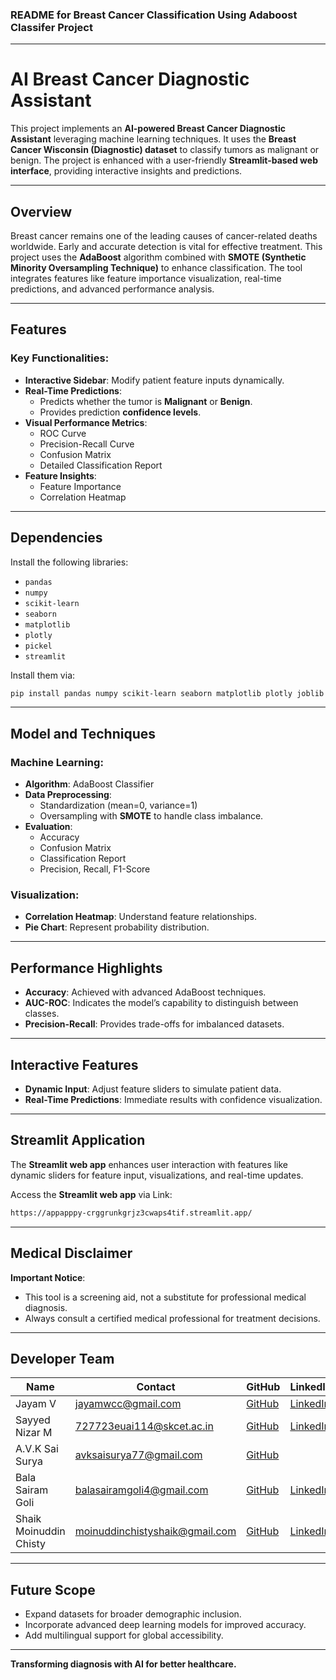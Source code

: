 ### **README for Breast Cancer Classification Using Adaboost Classifer Project**

---

# **AI Breast Cancer Diagnostic Assistant**

This project implements an **AI-powered Breast Cancer Diagnostic Assistant** leveraging machine learning techniques. It uses the **Breast Cancer Wisconsin (Diagnostic) dataset** to classify tumors as malignant or benign. The project is enhanced with a user-friendly **Streamlit-based web interface**, providing interactive insights and predictions.

---

## **Overview**

Breast cancer remains one of the leading causes of cancer-related deaths worldwide. Early and accurate detection is vital for effective treatment. This project uses the **AdaBoost** algorithm combined with **SMOTE (Synthetic Minority Oversampling Technique)** to enhance classification. The tool integrates features like feature importance visualization, real-time predictions, and advanced performance analysis.

---

## **Features**

### **Key Functionalities:**
- **Interactive Sidebar**: Modify patient feature inputs dynamically.
- **Real-Time Predictions**:
  - Predicts whether the tumor is **Malignant** or **Benign**.
  - Provides prediction **confidence levels**.
- **Visual Performance Metrics**:
  - ROC Curve
  - Precision-Recall Curve
  - Confusion Matrix
  - Detailed Classification Report
- **Feature Insights**:
  - Feature Importance
  - Correlation Heatmap

---

## **Dependencies**

Install the following libraries:
- `pandas`
- `numpy`
- `scikit-learn`
- `seaborn`
- `matplotlib`
- `plotly`
- `pickel`
- `streamlit`

Install them via:
```bash
pip install pandas numpy scikit-learn seaborn matplotlib plotly joblib streamlit
```

---

## **Model and Techniques**

### **Machine Learning**:
- **Algorithm**: AdaBoost Classifier
- **Data Preprocessing**:
  - Standardization (mean=0, variance=1)
  - Oversampling with **SMOTE** to handle class imbalance.
- **Evaluation**:
  - Accuracy
  - Confusion Matrix
  - Classification Report
  - Precision, Recall, F1-Score

### **Visualization**:
- **Correlation Heatmap**: Understand feature relationships.
- **Pie Chart**: Represent probability distribution.

---

## **Performance Highlights**

- **Accuracy**: Achieved with advanced AdaBoost techniques.
- **AUC-ROC**: Indicates the model’s capability to distinguish between classes.
- **Precision-Recall**: Provides trade-offs for imbalanced datasets.

---

## **Interactive Features**

- **Dynamic Input**: Adjust feature sliders to simulate patient data.
- **Real-Time Predictions**: Immediate results with confidence visualization.

---
## **Streamlit Application**

The **Streamlit web app** enhances user interaction with features like dynamic sliders for feature input, visualizations, and real-time updates.

Access the **Streamlit web app** via Link:
```bash
https://appapppy-crggrunkgrjz3cwaps4tif.streamlit.app/
```
---

## **Medical Disclaimer**

**Important Notice**:
- This tool is a screening aid, not a substitute for professional medical diagnosis.
- Always consult a certified medical professional for treatment decisions.

---

## **Developer Team**

| **Name**                   | **Contact**                   | **GitHub**                              | **LinkedIn**                                     |
|----------------------------|-------------------------------|-----------------------------------------|-------------------------------------------------|
| Jayam V                  | jayamwcc@gmail.com        | [GitHub](https://github.com/JayamV/Breast_Cancer_Detection) | [LinkedIn](https://www.linkedin.com/in/jayamv) |
| Sayyed Nizar M        | 727723euai114@skcet.ac.in      | [GitHub](https://github.com/SayyedNizar/breast_cancer.git) | [LinkedIn](https://www.linkedin.com/in/sayyed-nizar-b144322a0?) |
| A.V.K Sai Surya               | avksaisurya77@gmail.com | [GitHub](https://github.com/avksaisurya03/infosys) | |
| Bala Sairam Goli      | balasairamgoli4@gmail.com     | [GitHub](https://github.com/GOLIBALASAIRAM/BreastCancer-Detection) |[LinkedIn](https://www.linkedin.com/in/sairam-goli) |
| Shaik Moinuddin Chisty                  | moinuddinchistyshaik@gmail.com      | [GitHub](https://github.com/moinuddinchisty786/Infosys) |[LinkedIn](https://www.linkedin.com/in/moinuddin-chisty-6b5a182b2/) |

---

## **Future Scope**

- Expand datasets for broader demographic inclusion.
- Incorporate advanced deep learning models for improved accuracy.
- Add multilingual support for global accessibility.

---

**Transforming diagnosis with AI for better healthcare.**
 

